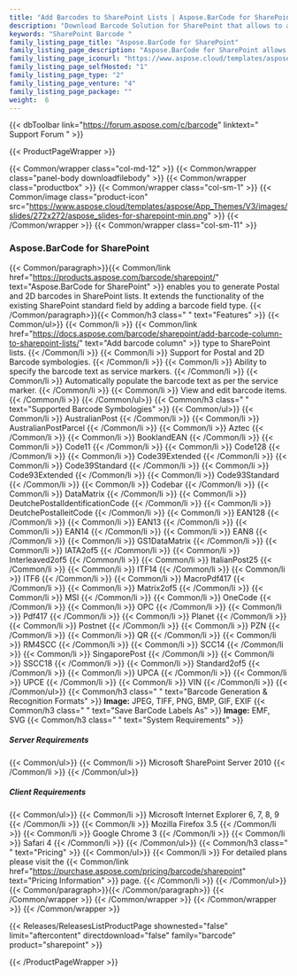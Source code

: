 ```yaml
---
title: "Add Barcodes to SharePoint Lists | Aspose.BarCode for SharePoint"
description: "Download Barcode Solution for SharePoint that allows to add a large number of linear, 2D and postal barcode symbols to Microsoft SharePoint Foundation 2010 and Microsoft Office SharePoint Server 2010 (MOSS) lists. "
keywords: "SharePoint Barcode "
family_listing_page_title: "Aspose.BarCode for SharePoint"
family_listing_page_description: "Aspose.BarCode for SharePoint allows to add a large number of linear, 2D and postal barcode symbols to Microsoft SharePoint Foundation 2010 and Microsoft Office SharePoint Server 2010 (MOSS) lists. You may add barcodes to any list by specifying code text and symbology."
family_listing_page_iconurl: "https://www.aspose.cloud/templates/aspose/App_Themes/V3/images/barcode/272x272/aspose_barcode-for-sharepoint-min.png"
family_listing_page_selfHosted: "1"
family_listing_page_type: "2"
family_listing_page_venture: "4"
family_listing_page_package: ""
weight:  6
---
```


{{< dbToolbar link="https://forum.aspose.com/c/barcode" linktext=" Support Forum " >}}


{{< ProductPageWrapper >}}

<!-- ReleasesListProductPage-->
  <!--  {{< Releases/ReleasesListProductPage shownested="false"  limit="beforecontent" directdownload="false" family="barcode" product="sharepoint" >}} -->
<!-- /ReleasesListProductPage-->

<!-- ProductPageContent-->
{{< Common/wrapper class="col-md-12" >}}
    {{< Common/wrapper class="panel-body downloadfilebody" >}}
        {{< Common/wrapper class="productbox" >}}
            {{< Common/wrapper class="col-sm-1" >}}
                {{< Common/image class="product-icon" src="https://www.aspose.cloud/templates/aspose/App_Themes/V3/images/slides/272x272/aspose_slides-for-sharepoint-min.png"  >}}
            {{< /Common/wrapper >}}
            {{< Common/wrapper class="col-sm-11" >}}
                <h3 class="product-title">Aspose.BarCode for SharePoint</h3>
                {{< Common/paragraph>}}{{< Common/link href="https://products.aspose.com/barcode/sharepoint/" text="Aspose.BarCode for SharePoint"  >}} enables
                    you to generate
                    Postal and 2D barcodes in SharePoint lists. It extends the functionality of the existing SharePoint
                    standard field by
                    adding a barcode field type.
                    {{< /Common/paragraph>}}{{< Common/h3 class=" " text="Features"  >}}
                     {{< Common/ul>}} 
                           {{< Common/li >}} {{< Common/link href="https://docs.aspose.com/barcode/sharepoint/add-barcode-column-to-sharepoint-lists/" text="Add barcode column"  >}} type to SharePoint lists. {{< /Common/li >}}
                           {{< Common/li >}} Support for Postal and 2D Barcode symbologies. {{< /Common/li >}}
                           {{< Common/li >}} Ability to specify the barcode text as service markers. {{< /Common/li >}}
                           {{< Common/li >}} Automatically populate the barcode text as per the service marker. {{< /Common/li >}}
                           {{< Common/li >}} View and edit barcode items. {{< /Common/li >}}
                     {{< /Common/ul>}}
                    {{< Common/h3 class=" " text="Supported Barcode Symbologies"  >}}
                     {{< Common/ul>}} 
                           {{< Common/li >}} AustralianPost {{< /Common/li >}}
                           {{< Common/li >}} AustralianPostParcel {{< /Common/li >}}
                           {{< Common/li >}} Aztec {{< /Common/li >}}
                           {{< Common/li >}} BooklandEAN {{< /Common/li >}}
                           {{< Common/li >}} Code11 {{< /Common/li >}}
                           {{< Common/li >}} Code128 {{< /Common/li >}}
                           {{< Common/li >}} Code39Extended {{< /Common/li >}}
                           {{< Common/li >}} Code39Standard {{< /Common/li >}}
                           {{< Common/li >}} Code93Extended {{< /Common/li >}}
                           {{< Common/li >}} Code93Standard {{< /Common/li >}}
                           {{< Common/li >}} Codebar {{< /Common/li >}}
                           {{< Common/li >}} DataMatrix {{< /Common/li >}}
                           {{< Common/li >}} DeutchePostalIdentificationCode {{< /Common/li >}}
                           {{< Common/li >}} DeutchePostalleitCode {{< /Common/li >}}
                           {{< Common/li >}} EAN128 {{< /Common/li >}}
                           {{< Common/li >}} EAN13 {{< /Common/li >}}
                           {{< Common/li >}} EAN14 {{< /Common/li >}}
                           {{< Common/li >}} EAN8 {{< /Common/li >}}
                           {{< Common/li >}} GS1DataMatrix {{< /Common/li >}}
                           {{< Common/li >}} IATA2of5 {{< /Common/li >}}
                           {{< Common/li >}} Interleaved2of5 {{< /Common/li >}}
                           {{< Common/li >}} ItalianPost25 {{< /Common/li >}}
                           {{< Common/li >}} ITF14 {{< /Common/li >}}
                           {{< Common/li >}} ITF6 {{< /Common/li >}}
                           {{< Common/li >}} MacroPdf417 {{< /Common/li >}}
                           {{< Common/li >}} Matrix2of5 {{< /Common/li >}}
                           {{< Common/li >}} MSI {{< /Common/li >}}
                           {{< Common/li >}} OneCode {{< /Common/li >}}
                           {{< Common/li >}} OPC {{< /Common/li >}}
                           {{< Common/li >}} Pdf417 {{< /Common/li >}}
                           {{< Common/li >}} Planet {{< /Common/li >}}
                           {{< Common/li >}} Postnet {{< /Common/li >}}
                           {{< Common/li >}} PZN {{< /Common/li >}}
                           {{< Common/li >}} QR {{< /Common/li >}}
                           {{< Common/li >}} RM4SCC {{< /Common/li >}}
                           {{< Common/li >}} SCC14 {{< /Common/li >}}
                           {{< Common/li >}} SingaporePost {{< /Common/li >}}
                           {{< Common/li >}} SSCC18 {{< /Common/li >}}
                           {{< Common/li >}} Standard2of5 {{< /Common/li >}}
                           {{< Common/li >}} UPCA {{< /Common/li >}}
                           {{< Common/li >}} UPCE {{< /Common/li >}}
                           {{< Common/li >}} VIN {{< /Common/li >}}
                     {{< /Common/ul>}}
                    {{< Common/h3 class=" " text="Barcode Generation & Recognition Formats"  >}}
                    <strong>Image:</strong> JPEG, TIFF, PNG, BMP, GIF, EXIF
                    {{< Common/h3 class=" " text="Save BarCode Labels As"  >}}
                    <strong>Image:</strong> EMF, SVG
                    {{< Common/h3 class=" " text="System Requirements"  >}}
                    <h5 id="server-requirements">Server Requirements</h5>
                     {{< Common/ul>}} 
                           {{< Common/li >}} Microsoft SharePoint Server 2010 {{< /Common/li >}}
                     {{< /Common/ul>}}
                    <h5 id="client-requirements">Client Requirements</h5>
                     {{< Common/ul>}} 
                           {{< Common/li >}} Microsoft Internet Explorer 6, 7, 8, 9 {{< /Common/li >}}
                           {{< Common/li >}} Mozilla Firefox 3.5 {{< /Common/li >}}
                           {{< Common/li >}} Google Chrome 3 {{< /Common/li >}}
                           {{< Common/li >}} Safari 4 {{< /Common/li >}}
                     {{< /Common/ul>}}
                    {{< Common/h3 class=" " text="Pricing"  >}}
                     {{< Common/ul>}} 
                           {{< Common/li >}} For detailed plans please visit the {{< Common/link href="https://purchase.aspose.com/pricing/barcode/sharepoint" text="Pricing Information"  >}} page. {{< /Common/li >}}
                     {{< /Common/ul>}}
                {{< Common/paragraph>}}{{< /Common/paragraph>}}
            {{< /Common/wrapper >}}
        {{< /Common/wrapper >}}
    {{< /Common/wrapper >}}
{{< /Common/wrapper >}}

<!-- /ProductPageContent-->



<!-- ReleasesListProductPage-->
   {{< Releases/ReleasesListProductPage shownested="false"  limit="aftercontent" directdownload="false" family="barcode" product="sharepoint" >}}
<!-- /ReleasesListProductPage-->

{{< /ProductPageWrapper >}}

